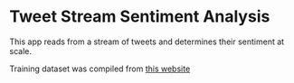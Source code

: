 # Tweet Stream Sentiment Analysis

This app reads from a stream of tweets and determines their sentiment at scale.

Training dataset was compiled from [this website](http://help.sentiment140.com/for-students/)